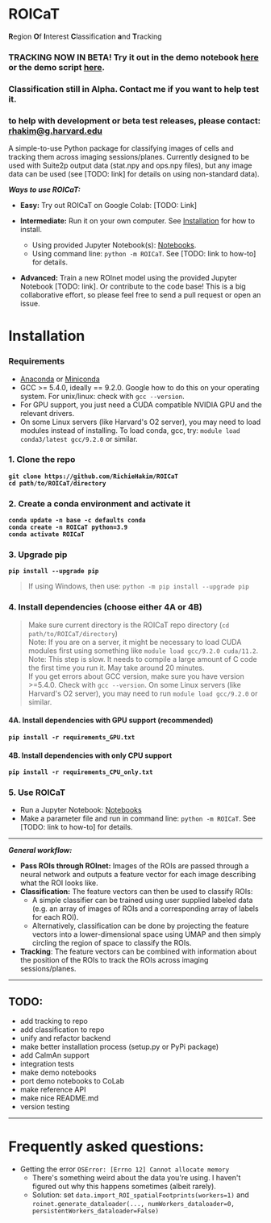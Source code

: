# ROICaT
**R**egion **O**f **I**nterest **C**lassification **a**nd **T**racking

### TRACKING NOW IN BETA! Try it out in the demo notebook [here](https://github.com/RichieHakim/ROICaT/blob/main/notebooks/tracking_interactive_notebook.ipynb) or the demo script [here](https://github.com/RichieHakim/ROICaT/blob/main/notebooks/tracking_scriptingDemo_notebook.ipynb).
### Classification still in Alpha. Contact me if you want to help test it.
### to help with development or beta test releases, please contact:  rhakim@g.harvard.edu

A simple-to-use Python package for classifying images of cells and tracking them across imaging sessions/planes.
Currently designed to be used with Suite2p output data (stat.npy and ops.npy files), but any image data can be used (see [TODO: link] for details on using non-standard data).

***Ways to use ROICaT:***
- **Easy:** Try out ROICaT on Google Colab: [TODO: Link]
- **Intermediate:** Run it on your own computer. See [Installation](#Installation) for how to install.
    - Using provided Jupyter Notebook(s): [Notebooks](https://github.com/RichieHakim/ROICaT/tree/main/notebooks).
    - Using command line: `python -m ROICaT`. See [TODO: link to how-to] for details.

- **Advanced:** Train a new ROInet model using the provided Jupyter Notebook [TODO: link]. Or contribute to the code base! This is a big collaborative effort, so please feel free to send a pull request or open an issue.


# Installation

### Requirements
- [Anaconda](https://www.anaconda.com/distribution/) or [Miniconda](https://docs.conda.io/en/latest/miniconda.html)<br>
- GCC >= 5.4.0, ideally == 9.2.0. Google how to do this on your operating system. For unix/linux: check with `gcc --version`.<br>
- For GPU support, you just need a CUDA compatible NVIDIA GPU and the relevant drivers. 
- On some Linux servers (like Harvard's O2 server), you may need to load modules instead of installing. To load conda, gcc, try: `module load conda3/latest gcc/9.2.0` or similar.<br>

### 1. Clone the repo
**`git clone https://github.com/RichieHakim/ROICaT`**<br>
**`cd path/to/ROICaT/directory`**<br>

### 2. Create a conda environment and activate it
**`conda update -n base -c defaults conda`**<br>
**`conda create -n ROICaT python=3.9`**<br>
**`conda activate ROICaT`**<br>

### 3. Upgrade pip
**`pip install --upgrade pip`**<br>
>If using Windows, then use: `python -m pip install --upgrade pip`<br>

### 4. Install dependencies (choose either 4A or 4B)
>Make sure current directory is the ROICaT repo directory (`cd path/to/ROICaT/directory`)<br>
>Note: If you are on a server, it might be necessary to load CUDA modules first using something like `module load gcc/9.2.0 cuda/11.2`.<br>
>Note: This step is slow. It needs to compile a large amount of C code the first time you run it. May take around 20 minutes.<br>
>If you get errors about GCC version, make sure you have version >=5.4.0. Check with `gcc --version`. On some Linux servers (like Harvard's O2 server), you may need to run `module load gcc/9.2.0` or similar.<br>

#### 4A. Install dependencies with GPU support (recommended)<br>
**`pip install -r requirements_GPU.txt`**<br>

#### 4B. Install dependencies with only CPU support<br>
**`pip install -r requirements_CPU_only.txt`**<br>

### 5. Use ROICaT<br>
- Run a Jupyter Notebook: [Notebooks](https://github.com/RichieHakim/ROICaT/tree/main/notebooks)<br>
- Make a parameter file and run in command line: `python -m ROICaT`. See [TODO: link to how-to] for details.<br>

-------------

***General workflow:***
- **Pass ROIs through ROInet:** Images of the ROIs are passed through a neural network and outputs a feature vector for each image describing what the ROI looks like.
- **Classification:** The feature vectors can then be used to classify ROIs:
    - A simple classifier can be trained using user supplied labeled data (e.g. an array of images of ROIs and a corresponding array of labels for each ROI).
    - Alternatively, classification can be done by projecting the feature vectors into a lower-dimensional space using UMAP and then simply circling the region of space to classify the ROIs.
- **Tracking**: The feature vectors can be combined with information about the position of the ROIs to track the ROIs across imaging sessions/planes.


-------------
## TODO:
- add tracking to repo
- add classification to repo
- unify and refactor backend
- make better installation process (setup.py or PyPi package)
- add CaImAn support
- integration tests
- make demo notebooks
- port demo notebooks to CoLab
- make reference API
- make nice README.md
- version testing


-------------
# Frequently asked questions:
- Getting the error `OSError: [Errno 12] Cannot allocate memory`
    - There's something weird about the data you're using. I haven't figured out why this happens sometimes (albeit rarely).
    - Solution: set `data.import_ROI_spatialFootprints(workers=1)` and `roinet.generate_dataloader(..., numWorkers_dataloader=0, persistentWorkers_dataloader=False)`